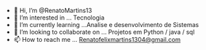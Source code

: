- 👋 Hi, I’m @RenatoMartins13
- 👀 I’m interested in ... Tecnologia
- 🌱 I’m currently learning ...Analise e desenvolvimento de Sistemas
- 💞️ I’m looking to collaborate on ... Projetos em Python / java / sql
- 📫 How to reach me ... Renatofelixmartins1304@gmail.com

<!---
RenatoMartins13/RenatoMartins13 is a ✨ special ✨ repository because its `README.md` (this file) appears on your GitHub profile.
You can click the Preview link to take a look at your changes.
--->
